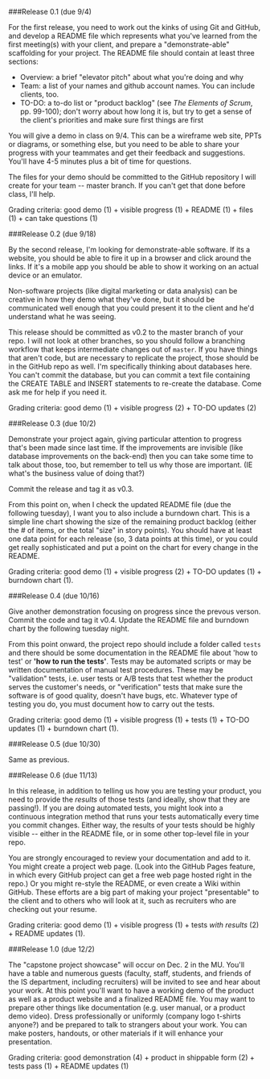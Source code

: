 
###Release 0.1 (due 9/4)

For the first release, you need to work out the kinks of using Git and GitHub, and develop a README file which represents what you've learned from the first meeting(s) with your client, and prepare a "demonstrate-able" scaffolding for your project.  The README file should contain at least three sections:

- Overview: a brief "elevator pitch" about what you're doing and why
- Team: a list of your names and github account names.  You can include clients, too.
- TO-DO: a to-do list or "product backlog" (see *The Elements of Scrum*, pp. 99-100); don't worry about how long it is, but try to get a sense of the client's priorities and make sure first things are first

You will give a demo in class on 9/4.  This can be a wireframe web site, PPTs or diagrams, or something else, but you need to be able to share your progress with your teammates and get their feedback and suggestions.  You'll have 4-5 minutes plus a bit of time for questions.

The files for your demo should be committed to the GitHub repository I will create for your team -- master branch.  If you can't get that done before class, I'll help.

Grading criteria: good demo (1) + visible progress (1) + README (1) + files (1) + can take questions (1)

###Release 0.2 (due 9/18)

By the second release, I'm looking for demonstrate-able software.  If its a website, you should be able to fire it up in a browser and click around the links.  If it's a mobile app you should be able to show it working on an actual device or an emulator.  

Non-software projects (like digital marketing or data analysis) can be creative in how they demo what they've done, but it should be communicated well enough that you could present it to the client and he'd understand what he was seeing.

This release should be committed as v0.2 to the master branch of your repo.  I will not look at other branches, so you should follow a branching workflow that keeps intermediate changes out of `master`.  If you have things that aren't code, but are necessary to replicate the project, those should be in the GitHub repo as well.  I'm specifically thinking about databases here.  You can't commit the database, but you can commit a text file containing the CREATE TABLE and INSERT statements to re-create the database.  Come ask me for help if you need it.

Grading criteria:  good demo (1) + visible progress (2) + TO-DO updates (2)

###Release 0.3 (due 10/2)

Demonstrate your project again, giving particular attention to progress that's been made since last time.  If the improvements are invisible (like database improvements on the back-end) then you can take some time to talk about those, too, but remember to tell us why those are important.  (IE what's the business value of doing that?)

Commit the release and tag it as v0.3.

From this point on, when I check the updated README file (due the following tuesday), I want you to also include a burndown chart.  This is a simple line chart showing the size of the remaining product backlog (either the # of items, or the total "size" in story points).  You should have at least one data point for each release (so, 3 data points at this time), or you could get really sophisticated and put a point on the chart for every change in the README.

Grading criteria:  good demo (1) + visible progress (2) + TO-DO updates (1) + burndown chart (1).

###Release 0.4 (due 10/16)

Give another demonstration focusing on progress since the prevous verson.  Commit the code and tag it v0.4.  Update the README file and burndown chart by the following tuesday night.

From this point onward, the project repo should include a folder called `tests` and there should be some documentation in the README file about 'how to test' or **'how to run the tests'**.  Tests may be automated scripts or may be written documentation of manual test procedures.  These may be "validation" tests, i.e. user tests or A/B tests that test whether the product serves the customer's needs, or "verification" tests that make sure the software is of good quality, doesn't have bugs, etc.  Whatever type of testing you do, you must document how to carry out the tests.

Grading criteria:  good demo (1) + visible progress (1) + tests (1) + TO-DO updates (1) + burndown chart (1).

###Release 0.5 (due 10/30)

Same as previous.

###Release 0.6 (due 11/13)

In this release, in addition to telling us how you are testing your product, you need to provide the *results* of those tests (and ideally, show that they are passing!).  If you are doing automated tests, you might look into a continuous integration method that runs your tests automatically every time you commit changes.  Either way, the results of your tests should be highly visible -- either in the README file, or in some other top-level file in your repo.

You are strongly encouraged to review your documentation and add to it.  You might create a project web page.  (Look into the GitHub Pages feature, in which every GitHub project can get a free web page hosted right in the repo.)  Or you might re-style the README, or even create a Wiki within GitHub.  These efforts are a big part of making your project "presentable" to the client and to others who will look at it, such as recruiters who are checking out your resume.

Grading criteria:  good demo (1) + visible progress (1) + tests *with results* (2) + README updates (1).

###Release 1.0 (due 12/2)

The "capstone project showcase" will occur on Dec. 2 in the MU.  You'll have a table and numerous guests (faculty, staff, students, and friends of the IS department, including recruiters) will be invited to see and hear about your work.  At this point you'll want to have a working demo of the product as well as a product website and a finalized README file.  You may want to prepare other things like documentation (e.g. user manual, or a product demo video).  Dress professionally or uniformly (company logo t-shirts anyone?) and be prepared to talk to strangers about your work.  You can make posters, handouts, or other materials if it will enhance your presentation.

Grading criteria:  good demonstration (4) + product in shippable form (2) + tests pass (1) + README updates (1)
